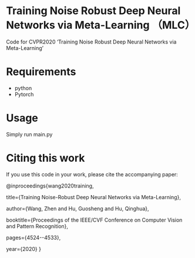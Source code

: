 # Training Noise Robust Deep Neural Networks via Meta-Learning （MLC）
Code for CVPR2020 ‘Training Noise Robust Deep Neural Networks via Meta-Learning’
# Requirements
* python
* Pytorch
# Usage
Simply run main.py

# Citing this work
If you use this code in your work, please cite the accompanying paper:

@inproceedings{wang2020training,
  
  title={Training Noise-Robust Deep Neural Networks via Meta-Learning},
  
  author={Wang, Zhen and Hu, Guosheng and Hu, Qinghua},
  
  booktitle={Proceedings of the IEEE/CVF Conference on Computer Vision and Pattern Recognition},
  
  pages={4524--4533},
  
  year={2020}
}
